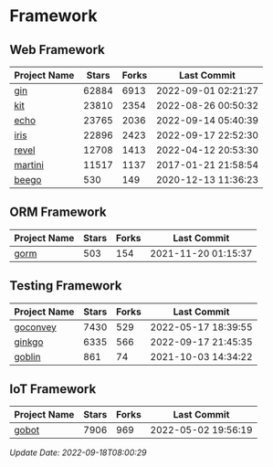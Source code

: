 # Framework

## Web Framework
| Project Name | Stars | Forks | Last Commit |
| ------------ | ----- | ----- | ----------- |
| [gin](https://github.com/gin-gonic/gin) | 62884 | 6913 | 2022-09-01 02:21:27 |
| [kit](https://github.com/go-kit/kit) | 23810 | 2354 | 2022-08-26 00:50:32 |
| [echo](https://github.com/labstack/echo) | 23765 | 2036 | 2022-09-14 05:40:39 |
| [iris](https://github.com/kataras/iris) | 22896 | 2423 | 2022-09-17 22:52:30 |
| [revel](https://github.com/revel/revel) | 12708 | 1413 | 2022-04-12 20:53:30 |
| [martini](https://github.com/go-martini/martini) | 11517 | 1137 | 2017-01-21 21:58:54 |
| [beego](https://github.com/astaxie/beego) | 530 | 149 | 2020-12-13 11:36:23 |

## ORM Framework
| Project Name | Stars | Forks | Last Commit |
| ------------ | ----- | ----- | ----------- |
| [gorm](https://github.com/jinzhu/gorm) | 503 | 154 | 2021-11-20 01:15:37 |

## Testing Framework
| Project Name | Stars | Forks | Last Commit |
| ------------ | ----- | ----- | ----------- |
| [goconvey](https://github.com/smartystreets/goconvey) | 7430 | 529 | 2022-05-17 18:39:55 |
| [ginkgo](https://github.com/onsi/ginkgo) | 6335 | 566 | 2022-09-17 21:45:35 |
| [goblin](https://github.com/franela/goblin) | 861 | 74 | 2021-10-03 14:34:22 |

## IoT Framework
| Project Name | Stars | Forks | Last Commit |
| ------------ | ----- | ----- | ----------- |
| [gobot](https://github.com/hybridgroup/gobot) | 7906 | 969 | 2022-05-02 19:56:19 |

*Update Date: 2022-09-18T08:00:29*